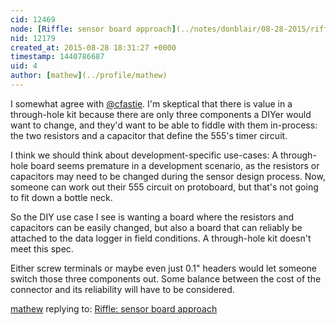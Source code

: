 ```yaml
---
cid: 12469
node: [Riffle: sensor board approach](../notes/donblair/08-28-2015/riffle-sensor-board-approach)
nid: 12179
created_at: 2015-08-28 18:31:27 +0000
timestamp: 1440786687
uid: 4
author: [mathew](../profile/mathew)
---
```


I somewhat agree with [@cfastie](/profile/cfastie).  I'm skeptical that there is value in a through-hole kit because there are only three components a DIYer would want to change, and they'd want to be able to fiddle with them in-process:  the two resistors and a capacitor that define the 555's timer circuit.

 I think we should think about development-specific use-cases:
A through-hole board seems premature in a development scenario, as the resistors or capacitors may need to be changed during the sensor design process. Now, someone can work out their 555 circuit on protoboard, but that's not going to fit down a bottle neck.

So the DIY use case I see is wanting a board where the resistors and capacitors can be easily changed, but also a board that can reliably be attached to the data logger in field conditions.  A through-hole kit doesn't meet this spec.

Either screw terminals or maybe even just 0.1" headers would let someone switch those three components out.  Some balance between the cost of the connector and its reliability will have to be considered.

[mathew](../profile/mathew) replying to: [Riffle: sensor board approach](../notes/donblair/08-28-2015/riffle-sensor-board-approach)

